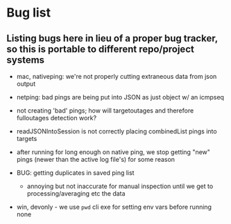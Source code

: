 # Bug list

## Listing bugs here in lieu of a proper bug tracker, so this is portable to different repo/project systems

- mac, nativeping: we're not properly cutting extraneous data from json output
- netping: bad pings are being put into JSON as just object w/ an icmpseq

- not creating 'bad' pings; how will targetoutages and therefore fulloutages detection work?

- readJSONIntoSession is not correctly placing combinedList pings into targets

- after running for long enough on native ping, we stop getting "new" pings (newer than the active log file's) for some reason

- BUG: getting duplicates in saved ping list
	- annoying but not inaccurate for manual inspection until we get to processing/averaging etc the data  


- win, devonly - we use `pwd` cli exe for setting env vars before running none